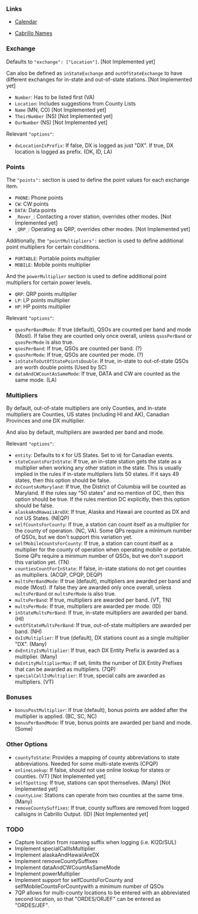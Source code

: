 ### Links

- [Calendar](https://docs.google.com/spreadsheets/d/e/2PACX-1vTav3mnE240lRPPs1RRySJ2QRPJsgq3-ZKCYRAgfLZmwS5uAU_CTh03Mw94LFzafiZeOSwqEscAyI9x/pubhtml?gid=771161833&single=true)

- [Cabrillo Names](https://www.contestcalendar.com/cabnames.php)

### Exchange

Defaults to `"exchange": ["Location"]`. [Not Implemented yet]

Can also be defined as `inStateExchange` and `outOfStateExchange` to have different exchanges for in-state and out-of-state stations. [Not Implemented yet]

- `Number`: Has to be listed first (VA)
- `Location`: Includes suggestions from County Lists
- `Name` (MN, CO) [Not Implemented yet]
- `TheirNumber` (NS) [Not Implemented yet]
- `OurNumber` (NS) [Not Implemented yet]

Relevant `"options"`:

- `dxLocationIsPrefix`: If false, DX is logged as just "DX". If true, DX location is logged as prefix. (OK, ID, LA)

### Points

The `"points":` section is used to define the point values for each exchange item.

- `PHONE`: Phone points
- `CW`: CW points
- `DATA`: Data points
- `_Rover_`: Contacting a rover station, overrides other modes. [Not Implemented yet]
- `_QRP_`: Operating as QRP, overrides other modes. [Not Implemented yet]

Additionally, the `"pointMultipliers":` section is used to define additional point multipliers for certain conditions.

- `PORTABLE`: Portable points multiplier
- `MOBILE`: Mobile points multiplier

And the `powerMultiplier` section is used to define additional point multipliers for certain power levels.

- `QRP`: QRP points multiplier
- `LP`: LP points multiplier
- `HP`: HP points multiplier

Relevant `"options"`:

- `qsosPerBandMode`: If true (default), QSOs are counted per band and mode (Most). If false they are counted only once overall, unless `qsosPerBand` or `qsosPerMode` is also true.
- `qsosPerBand`: If true, QSOs are counted per band. (?)
- `qsosPerMode`: If true, QSOs are counted per mode. (?)
- `inStateToOutOfStatePointsDouble`: If true, in-state to out-of-state QSOs are worth double points (Used by SC)
- `dataAndCWCountAsSameMode`: If true, DATA and CW are counted as the same mode. (LA)

### Multipliers

By default, out-of-state multipliers are only Counties, and in-state multipliers are
Counties, US states (including HI and AK), Canadian Provinces and one DX multiplier.

And also by default, multipliers are awarded per band and mode.

Relevant `"options"`:

- `entity`: Defaults to `K` for US States. Set to `VE` for Canadian events.
- `stateCountsForInState`: If true, an in-state station gets the state as a multiplier when working any other station in the state. This is usually implied in the rules if in-state multipliers lists 50 states. If it says 49 states, then this option should be false.
- `dcCountsAsMaryland`: If true, the District of Columbia will be counted as Maryland. If the rules say "50 states" and no mention of DC, then this option should be true. If the rules mention DC explicitly, then this option should be false.
- `alaskaAndHawaiiAreDX`: If true, Alaska and Hawaii are counted as DX and not US States. (NEQP)
- `selfCountsForCounty`: If true, a station can count itself as a multiplier for the county of operation. (NC, VA). Some QPs require a minimum number of QSOs, but we don't support this variation yet.
- `selfMobileCountsForCounty`: If true, a station can count itself as a multiplier for the county of operation when operating mobile or portable. Some QPs require a minimum number of QSOs, but we don't support this variation yet. (TN)
- `countiesCountForInState`: If false, in-state stations do not get counties as multipliers. (ACQP, CPQP, DEQP)
- `multsPerBandMode`: If true (default), multipliers are awarded per band and mode (Most). If false they are awarded only once overall, unless `multsPerBand` or `multsPerMode` is also true.
- `multsPerBand`: If true, multipliers are awarded per band. (VT, TN)
- `multsPerMode`: If true, multipliers are awarded per mode. (ID)
- `inStateMultsPerBand`: If true, in-state multipliers are awarded per band. (HI)
- `outOfStateMultsPerBand`: If true, out-of-state multipliers are awarded per band. (NH)
- `dxIsMultiplier`: If true (default), DX stations count as a single multiplier "DX". (Many)
- `dxEntityIsMultiplier`: If true, each DX Entity Prefix is awarded as a multiplier. (Many)
- `dxEntityMultiplierMax`: If set, limits the number of DX Entity Prefixes that can be awarded as multipliers. (7QP)
- `specialCallIsMultiplier`: If true, special calls are awarded as multipliers. (VT)

### Bonuses

- `bonusPostMultiplier`: If true (default), bonus points are added after the multiplier is applied. (BC, SC, NC)
- `bonusPerBandMode`: If true, bonus points are awarded per band and mode. (Some)

### Other Options
- `countyToState`: Provides a mapping of county abbreviations to state abbreviations. Needed for some multi-state events (CPQP)
- `onlineLookup`: If false, should not use online lookup for states or counties. (VT) [Not Implemented yet]
- `selfSpotting`: If true, stations can spot themselves. (Many) [Not Implemented yet]
- `countyLine`: Stations can operate from two counties at the same time. (Many)
- `removeCountySuffixes`: If true, county suffixes are removed from logged callsigns in Cabrillo Output. (ID) [Not Implemented yet]

### TODO

- Capture location from roaming suffix when logging (i.e. KI2D/SUL)
- Implement specialCallIsMultiplier
- Implement alaskaAndHawaiiAreDX
- Implement removeCountySuffixes
- Implement dataAndCWCountAsSameMode
- Implement powerMultiplier
- Implement support for selfCountsForCounty and selfMobileCountsForCountywith a minimum number of QSOs
- 7QP allows for multi-county locations to be entered with an abbreviated second location, so that "ORDES/ORJEF" can be entered as "ORDES/JEF".
